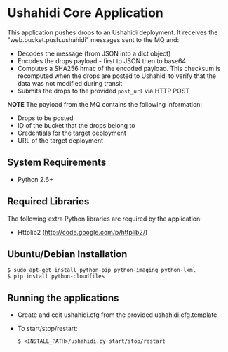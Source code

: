 # Ushahidi Core Application
This application pushes drops to an Ushahidi deployment. It receives the "web.bucket.push.ushahidi"
messages sent to the MQ and:

 * Decodes the message (from JSON into a dict object)
 * Encodes the drops payload - first to JSON then to base64
 * Computes a SHA256 hmac of the encoded payload. This checksum is recomputed when the drops are posted to Ushahidi to verify that the data was not modified during transit
 * Submits the drops to the provided `post_url` via HTTP POST

__NOTE__ The payload from the MQ contains the following information:

 * Drops to be posted
 * ID of the bucket that the drops belong to
 * Credentials for the target deployment
 * URL of the target deployment

## System Requirements

 * Python 2.6+

## Required Libraries
The following extra Python libraries are required by the application:
 
  * Httplib2 (http://code.google.com/p/httplib2/)

## Ubuntu/Debian Installation

	$ sudo apt-get install python-pip python-imaging python-lxml
	$ pip install python-cloudfiles

## Running the applications

  * Create and edit ushahidi.cfg from the provided ushahidi.cfg.template
  * To start/stop/restart:

        $ <INSTALL_PATH>/ushahidi.py start/stop/restart